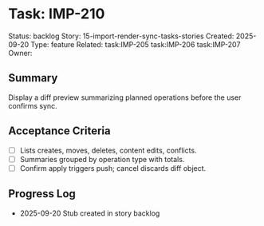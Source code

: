 # Task: IMP-210
Status: backlog
Story: 15-import-render-sync-tasks-stories
Created: 2025-09-20
Type: feature
Related: task:IMP-205 task:IMP-206 task:IMP-207
Owner:

## Summary
Display a diff preview summarizing planned operations before the user confirms sync.

## Acceptance Criteria
- [ ] Lists creates, moves, deletes, content edits, conflicts.
- [ ] Summaries grouped by operation type with totals.
- [ ] Confirm apply triggers push; cancel discards diff object.

## Progress Log
- 2025-09-20 Stub created in story backlog
